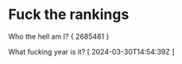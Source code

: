 # Fuck the rankings

Who the hell am I?
{ 2685481 }

What fucking year is it?
[ 2024-03-30T14:54:39Z ]
